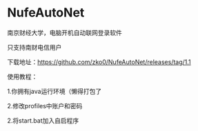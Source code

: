 # NufeAutoNet
南京财经大学，电脑开机自动联网登录软件

只支持南财电信用户

下载地址：https://github.com/zko0/NufeAutoNet/releases/tag/1.1

使用教程：

1.你拥有java运行环境（懒得打包了

2.修改profiles中账户和密码

2.将start.bat加入自启程序

